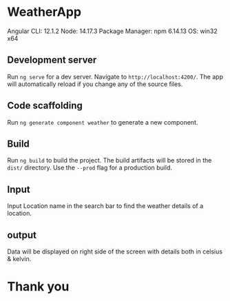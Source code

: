 # WeatherApp

Angular CLI: 12.1.2
Node: 14.17.3
Package Manager: npm 6.14.13
OS: win32 x64

## Development server

Run `ng serve` for a dev server. Navigate to `http://localhost:4200/`. The app will automatically reload if you change any of the source files.

## Code scaffolding

Run `ng generate component weather` to generate a new component. 

## Build

Run `ng build` to build the project. The build artifacts will be stored in the `dist/` directory. Use the `--prod` flag for a production build.

## Input 

Input Location name in the search bar to find the weather details of a  location.

## output 

Data will be displayed on right side of the screen with details both in celsius & kelvin.

# Thank you
